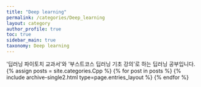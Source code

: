```yaml
---
title: "Deep learning"
permalink: /categories/Deep_learning
layout: category
author_profile: true
toc: true
sidebar_main: true
taxonomy: Deep learning
---
```

'딥러닝 파이토치 교과서'와 '부스트코스 딥러닝 기초 강의'로 하는 딥러닝 공부입니다.
{% assign posts = site.categories.Cpp %}
{% for post in posts %} {% include archive-single2.html type=page.entries_layout %} {% endfor %}